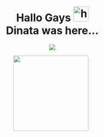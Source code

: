 <h1 align="center">Hallo Gays <img src="https://user-images.githubusercontent.com/1303154/88677602-1635ba80-d120-11ea-84d8-d263ba5fc3c0.gif" width="40px" alt="hi"><br>Dinata was here...</h1>

<p align="center">
  <img src="https://i.ibb.co/QM3bV9P/Nakano.jpg" />
</p>

<p align='center'><a href="https://instagram.com/diiinataaa"><img height="200" src="https://github.com/Rezadinata/Rezadinata/blob/main/profile.jpg?raw=true"></a>&nbsp;&nbsp;</p>

